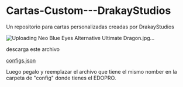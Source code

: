 # Cartas-Custom---DrakayStudios
Un repositorio para cartas personalizadas creadas por DrakayStudios

![Uploading Neo Blue Eyes Alternative Ultimate Dragon.jpg…]()


descarga este archivo

[configs.json](https://github.com/Drakayshin/Cartas-Custom---DrakayStudios/files/13574115/configs.json)


Luego pegalo y reemplazar el archivo que tiene el mismo nomber en la carpeta de "config" donde tienes el EDOPRO.
